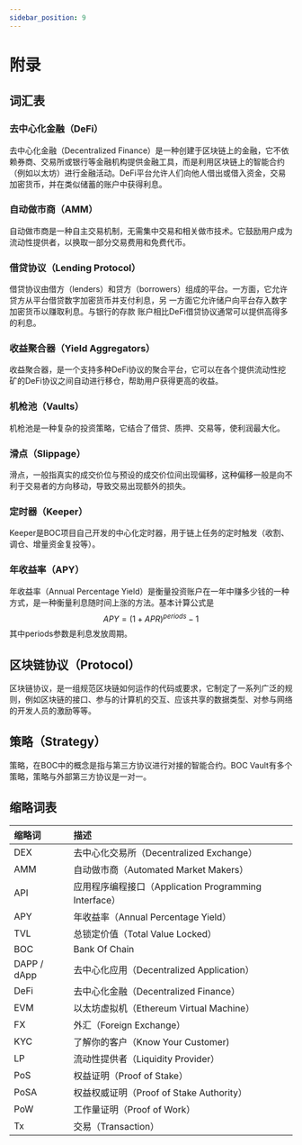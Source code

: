 ```yaml
---
sidebar_position: 9
---
```


# 附录

## 词汇表

### 去中心化金融（DeFi）

去中心化金融（Decentralized Finance）是一种创建于区块链上的金融，它不依赖券商、交易所或银行等金融机构提供金融工具，而是利用区块链上的智能合约（例如以太坊）进行金融活动。DeFi平台允许人们向他人借出或借入资金，交易加密货币，并在类似储蓄的账户中获得利息。

### 自动做市商（AMM）

自动做市商是一种自主交易机制，无需集中交易和相关做市技术。它鼓励用户成为流动性提供者，以换取一部分交易费用和免费代币。

### 借贷协议（Lending Protocol）

借贷协议由借方（lenders）和贷方（borrowers）组成的平台。一方面，它允许贷方从平台借贷数字加密货币并支付利息，另 一方面它允许储户向平台存入数字加密货币以赚取利息。与银行的存款 账户相比DeFi借贷协议通常可以提供高得多的利息。

### 收益聚合器（Yield Aggregators）

收益聚合器，是一个支持多种DeFi协议的聚合平台，它可以在各个提供流动性挖矿的DeFi协议之间自动进行移仓，帮助用户获得更高的收益。

### 机枪池（Vaults）

机枪池是一种复杂的投资策略，它结合了借贷、质押、交易等，使利润最大化。

### 滑点（Slippage）

滑点，一般指真实的成交价位与预设的成交价位间出现偏移，这种偏移一般是向不利于交易者的方向移动，导致交易出现额外的损失。

### 定时器（Keeper）

Keeper是BOC项目自己开发的中心化定时器，用于链上任务的定时触发（收割、调仓、增量资金复投等）。

### 年收益率（APY）

年收益率（Annual Percentage Yield）是衡量投资账户在一年中赚多少钱的一种方式，是一种衡量利息随时间上涨的方法。基本计算公式是
$$
APY=(1+APR)^{periods}-1
$$
其中periods参数是利息发放周期。

## 区块链协议（Protocol）

区块链协议，是一组规范区块链如何运作的代码或要求，它制定了一系列广泛的规则，例如区块链的接口、参与的计算机的交互、应该共享的数据类型、对参与网络的开发人员的激励等等。

## 策略（Strategy）

策略，在BOC中的概念是指与第三方协议进行对接的智能合约。BOC Vault有多个策略，策略与外部第三方协议是一对一。

## 缩略词表

|缩略词|描述|
|:----|:----|
|DEX|去中心化交易所（Decentralized Exchange）|
|AMM|自动做市商（Automated Market Makers）|
|API|应用程序编程接口（Application Programming Interface）|
|APY| 年收益率（Annual Percentage Yield）                       |
|TVL| 总锁定价值（Total Value Locked） |
|BOC| Bank Of Chain                                        |
|DAPP / dApp|去中心化应用（Decentralized Application）|
|DeFi|去中心化金融（Decentralized Finance）|
|EVM|以太坊虚拟机（Ethereum Virtual Machine）|
|FX|外汇（Foreign Exchange）|
|KYC|了解你的客户（Know Your Customer)|
|LP|流动性提供者（Liquidity Provider）  |
|PoS|权益证明（Proof of Stake）|
|PoSA|权益权威证明（Proof of Stake Authority）|
|PoW|工作量证明（Proof of Work）|
|Tx|交易（Transaction）|

